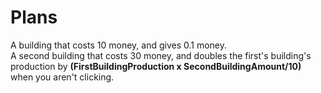Plans
=================

A building that costs 10 money, and gives 0.1 money.<br>
A second building that costs 30 money,
and doubles the first's building's production by **(FirstBuildingProduction x SecondBuildingAmount/10)** when you aren't clicking.